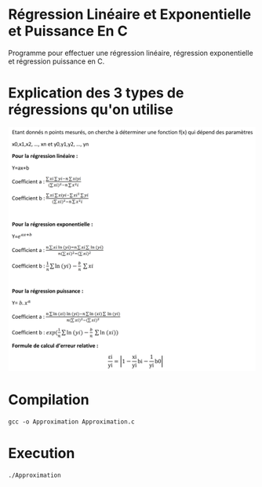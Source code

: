 # Régression Linéaire et Exponentielle et Puissance En C
Programme pour effectuer une régression linéaire, régression exponentielle et régression puissance en C.

# Explication des 3 types de régressions qu'on utilise
![alt text](https://github.com/MalikSploit/Regression_Lineaire_Exponentielle_Puissance_En_C/blob/main/Regression.png)




# Compilation
`gcc -o Approximation Approximation.c `

# Execution
`./Approximation`
